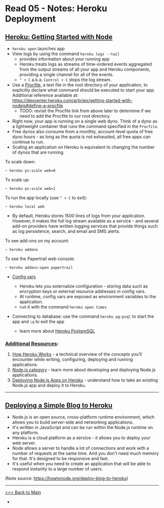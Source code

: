 # Read 05 - Notes: Heroku Deployment

## [Heroku: Getting Started with Node](https://devcenter.heroku.com/articles/getting-started-with-nodejs#introduction)
+ `heroku open` launches app
+ View logs by using the command `heroku logs --tail` 
  - provides information about your running app
  - Heroku treats logs as streams of time-ordered events aggregated from the output streams of all your app and Heroku components, providing a single channel for all of the events. 
  - `^ + C` a.k.a. `Control + C` stops the log stream.
+ Use a [Procfile](https://devcenter.heroku.com/articles/procfile), a text file in the root directory of your application, to explicitly declare what command should be executed to start your app. Additional reference available at: https://devcenter.heroku.com/articles/getting-started-with-nodejs#define-a-procfile
  - TODO: revisit the Procfile link from above later to determine if we need to add the Procfile to our root directory.
+ Right now, your app is running on a single web dyno. Think of a dyno as a lightweight container that runs the command specified in the `Procfile`.
+ Free dynos also consume from a monthly, account-level quota of free dyno hours - as long as the quota is not exhausted, all free apps can continue to run.
+ Scaling an application on Heroku is equivalent to changing the number of dynos that are running.

To scale down:
```
~ heroku ps:scale web=0
```
To scale up:
```
~ heroku ps:scale web=1
```
To run the app locally (use `^ + C` to exit):
```
~ heroku local web
```
+ By default, Heroku stores 1500 lines of logs from your application. However, it makes the full log stream available as a service - and several add-on providers have written logging services that provide things such as log persistence, search, and email and SMS alerts.

To see add-ons on my account:
```
~ heroku addons
```
To see the Papertrail web console:
```
~ heroku addons:open papertrail
```
+ [Config vars](https://devcenter.heroku.com/articles/getting-started-with-nodejs#define-config-vars)
  - Heroku lets you externalize configuration - storing data such as encryption keys or external resource addresses in config vars.
  - At runtime, config vars are exposed as environment variables to the application. 
  - run it with the command `heroku open times`

+ Connecting to database: use the command `heroku pg:psql` to start the app and `\q` to exit the app
  - learn more about [Heroku PostgreSQL](https://devcenter.heroku.com/articles/heroku-postgresql)

### [Additional Resources](https://devcenter.heroku.com/articles/getting-started-with-nodejs#next-steps):
1. [How Heroku Works](https://devcenter.heroku.com/articles/how-heroku-works) - a technical overview of the concepts you’ll encounter while writing, configuring, deploying and running applications.
2. [Node.js category](https://devcenter.heroku.com/categories/nodejs-support) - learn more about developing and deploying Node.js applications.
3. [Deploying Node.js Apps on Heroku](https://devcenter.heroku.com/articles/deploying-nodejs) - understand how to take an existing Node.js app and deploy it to Heroku.




****
## [Deploying a Simple Blog to Heroku](https://howtonode.org/deploy-blog-to-heroku)
+ Node.js is an open source, cross-platform runtime environment, which allows you to build server-side and networking applications.
+ It's written in JavaScript and can be run within the Node.js runtime on any platform. 
+ Heroku is a cloud platform as a service - it allows you to deploy your web server.
+ Node allows a server to handle a lot of connections and work with a number of requests at the same time. And you don't need much memory for that. It's designed to be responsive and fast. 
+ It's useful when you need to create an application that will be able to respond instantly to a large number of users.

(Note source: https://howtonode.org/deploy-blog-to-heroku)

***
[<<< Back to Main](https://sangmlee76.github.io/reading-notes/)


+ 